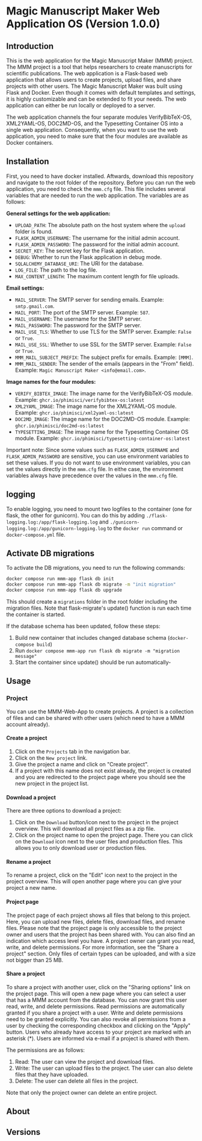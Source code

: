 # Magic Manuscript Maker Web Application OS (Version 1.0.0)

## Introduction

This is the web application for the Magic Manuscript Maker (MMM) project. The MMM project is a tool that helps researchers to create manuscripts for scientific publications. The web application is a Flask-based web application that allows users to create projects, upload files, and share projects with other users. The Magic Manuscript Maker was built using Flask and Docker. Even though it comes with default templates and settings, it is highly customizable and can be extended to fit your needs. The web application can either be run locally or deployed to a server.

The web application channels the four separate modules VerifyBibTeX-OS, XML2YAML-OS, DOC2MD-OS, and the Typesetting Container OS into a single web application. Consequently, when you want to use the web application, you need to make sure that the four modules are available as Docker containers.

## Installation
First, you need to have docker installed. Aftwards, download this repository and navigate to the root folder of the repository. Before you can run the web application, you need to check the `mmm.cfg` file. This file includes several variables that are needed to run the web application. The variables are as follows:

**General settings for the web application:**

- `UPLOAD_PATH`: The absolute path on the host system where the `upload` folder is found.
- `FLASK_ADMIN_USERNAME`: The username for the initial admin account.
- `FLASK_ADMIN_PASSWORD`: The password for the initial admin account.
- `SECRET_KEY`: The secret key for the Flask application.
- `DEBUG`: Whether to run the Flask application in debug mode.
- `SQLALCHEMY_DATABASE_URI`: The URI for the database.
- `LOG_FILE`: The path to the log file.
- `MAX_CONTENT_LENGTH`: The maximum content length for file uploads.

**Email settings:**

- `MAIL_SERVER`: The SMTP server for sending emails. Example: `smtp.gmail.com`.
- `MAIL_PORT`: The port of the SMTP server. Example: `587`.
- `MAIL_USERNAME`: The username for the SMTP server. 
- `MAIL_PASSWORD`: The password for the SMTP server.
- `MAIL_USE_TLS`: Whether to use TLS for the SMTP server. Example: `False` or `True`.
- `MAIL_USE_SSL`: Whether to use SSL for the SMTP server. Example: `False` or `True`.
- `MMM_MAIL_SUBJECT_PREFIX`: The subject prefix for emails. Example: `[MMM]`.	
- `MMM_MAIL_SENDER`: The sender of the emails (appears in the "From" field). Example: `Magic Manuscript Maker <info@email.com>`.

**Image names for the four modules:**

- `VERIFY_BIBTEX_IMAGE`: The image name for the VerifyBibTeX-OS module. Example: `ghcr.io/phimisci/verifybibtex-os:latest`
- `XML2YAML_IMAGE`: The image name for the XML2YAML-OS module. Example: `ghcr.io/phimisci/xml2yaml-os:latest`
- `DOC2MD_IMAGE`: The image name for the DOC2MD-OS module. Example: `ghcr.io/phimisci/doc2md-os:latest`
- `TYPESETTING_IMAGE`: The image name for the Typesetting Container OS module. Example: `ghcr.io/phimisci/typesetting-container-os:latest`	

Important note: Since some values such as `FLASK_ADMIN_USERNAME` and `FLASK_ADMIN_PASSWORD` are sensitive, you can use environment variables to set these values. If you do not want to use environment variables, you can set the values directly in the `mmm.cfg` file. In eithe case, the environment variables always have precedence over the values in the `mmm.cfg` file.

## logging
To enable logging, you need to mount two logfiles to the container (one for flask, the other for gunicorn). You can do this by adding `./flask-logging.log:/app/flask-logging.log` and `./gunicorn-logging.log:/app/gunicorn-logging.log` to the `docker run` command or `docker-compose.yml` file.

## Activate DB migrations
To activate the DB migrations, you need to run the following commands:
```bash
docker compose run mmm-app flask db init
docker compose run mmm-app flask db migrate -m "init migration"
docker compose run mmm-app flask db upgrade
```

This should create a `migrations` folder in the root folder including the migration files. Note that flask-migrate's update() function is run each time the container is started.

If the database schema has been updated, follow these steps:

1. Build new container that includes changed database schema (`docker-compose build`)
2. Run `docker compose mmm-app run flask db migrate -m "migration message"`
3. Start the container since update() should be run automatically-

## Usage

### Project

You can use the MMM-Web-App to create projects. A project is a collection of files and can be shared with other users (which need to have a MMM account already).

#### Create a project

1. Click on the `Projects` tab in the navigation bar.
2. Click on the `New project` link.
3. Give the project a name and click on "Create project".
4. If a project with this name does not exist already, the project is created and you are redirected to the project page where you should see the new project in the project list.

#### Download a project
There are three options to download a project:

1. Click on the `Download` button/icon next to the project in the project overview. This will download all project files as a zip file.
2. Click on the project name to open the project page. There you can click on the `Download` icon next to the user files and production files. This allows you to only download user or production files.

#### Rename a project
To rename a project, click on the "Edit" icon next to the project in the project overview. This will open another page where you can give your project a new name.

#### Project page
The project page of each project shows all files that belong to this project. Here, you can upload new files, delete files, download files, and rename files. Please note that the project page is only accessible to the project owner and users that the project has been shared with. You can also find an indication which access level you have. A project owner can grant you read, write, and delete permissions. For more information, see the "Share a project" section. Only files of certain types can be uploaded, and with a size not bigger than 25 MB.

#### Share a project
To share a project with another user, click on the "Sharing options" link on the project page. This will open a new page where you can select a user that has a MMM account from the database. You can now grant this user read, write, and delete permissions. Read permissions are automatically granted if you share a project with a user. Write and delete permissions need to be granted explicitly. You can also revoke all permissions from a user by checking the corresponding checkbox and clicking on the "Apply" button. Users who already have access to your project are marked with an asterisk (*). Users are informed via e-mail if a project is shared with them.

The permissions are as follows:

1. Read: The user can view the project and download files.
2. Write: The user can upload files to the project. The user can also delete files that they have uploaded.
3. Delete: The user can delete all files in the project.

Note that only the project owner can delete an entire project.

## About


## Versions

